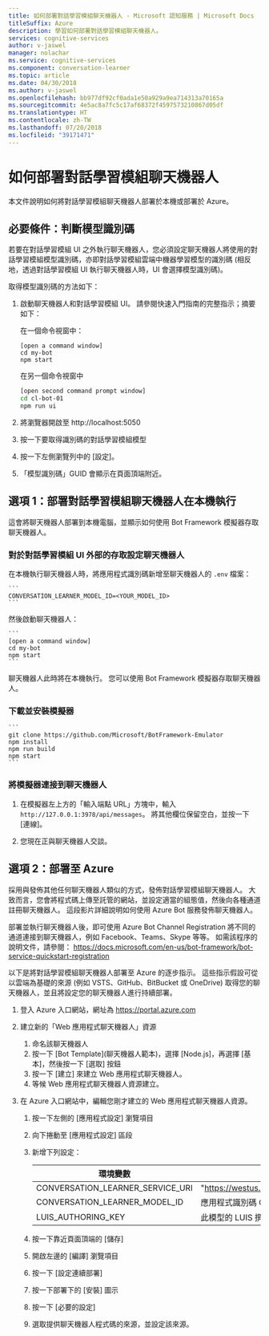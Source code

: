 ```yaml
---
title: 如何部署對話學習模組聊天機器人 - Microsoft 認知服務 | Microsoft Docs
titleSuffix: Azure
description: 學習如何部署對話學習模組聊天機器人。
services: cognitive-services
author: v-jaswel
manager: nolachar
ms.service: cognitive-services
ms.component: conversation-learner
ms.topic: article
ms.date: 04/30/2018
ms.author: v-jaswel
ms.openlocfilehash: bb977df92cf0ada1e50a929a9ea714313a70165a
ms.sourcegitcommit: 4e5ac8a7fc5c17af68372f4597573210867d05df
ms.translationtype: HT
ms.contentlocale: zh-TW
ms.lasthandoff: 07/20/2018
ms.locfileid: "39171471"
---
```

# <a name="how-to-deploy-a-conversation-learner-bot"></a>如何部署對話學習模組聊天機器人

本文件說明如何將對話學習模組聊天機器人部署於本機或部署於 Azure。

## <a name="prerequisite-determine-the-model-id"></a>必要條件：判斷模型識別碼 

若要在對話學習模組 UI 之外執行聊天機器人，您必須設定聊天機器人將使用的對話學習模組模型識別碼，亦即對話學習模組雲端中機器學習模型的識別碼  (相反地，透過對話學習模組 UI 執行聊天機器人時，UI 會選擇模型識別碼)。  

取得模型識別碼的方法如下：

1. 啟動聊天機器人和對話學習模組 UI。  請參閱快速入門指南的完整指示；摘要如下：

    在一個命令視窗中：

    ```
    [open a command window]
    cd my-bot
    npm start
    ```

    在另一個命令視窗中

    ```bash
    [open second command prompt window]
    cd cl-bot-01
    npm run ui
    ```

2. 將瀏覽器開啟至 http://localhost:5050 

3. 按一下要取得識別碼的對話學習模組模型

4. 按一下左側瀏覽列中的 [設定]。

5. 「模型識別碼」GUID 會顯示在頁面頂端附近。

## <a name="option-1-deploying-a-conversation-learner-bot-to-run-locally"></a>選項 1：部署對話學習模組聊天機器人在本機執行

這會將聊天機器人部署到本機電腦，並顯示如何使用 Bot Framework 模擬器存取聊天機器人。

### <a name="configure-your-bot-for-access-outside-the-conversation-learner-ui"></a>對於對話學習模組 UI 外部的存取設定聊天機器人

在本機執行聊天機器人時，將應用程式識別碼新增至聊天機器人的 `.env` 檔案：

    ```
    CONVERSATION_LEARNER_MODEL_ID=<YOUR_MODEL_ID>
    ```

然後啟動聊天機器人：

    ```
    [open a command window]
    cd my-bot
    npm start
    ```

聊天機器人此時將在本機執行。  您可以使用 Bot Framework 模擬器存取聊天機器人。

### <a name="download-and-install-the-emulator"></a>下載並安裝模擬器

    ```
    git clone https://github.com/Microsoft/BotFramework-Emulator
    npm install
    npm run build
    npm start
    ```

### <a name="connect-the-emulator-to-your-bot"></a>將模擬器連接到聊天機器人

1. 在模擬器左上方的「輸入端點 URL」方塊中，輸入 `http://127.0.0.1:3978/api/messages`。  將其他欄位保留空白，並按一下 [連線]。

2. 您現在正與聊天機器人交談。

## <a name="option-2-deploy-to-azure"></a>選項 2：部署至 Azure

採用與發佈其他任何聊天機器人類似的方式，發佈對話學習模組聊天機器人。 大致而言，您會將程式碼上傳至託管的網站，並設定適當的組態值，然後向各種通道註冊聊天機器人。 這段影片詳細說明如何使用 Azure Bot 服務發佈聊天機器人。

部署並執行聊天機器人後，即可使用 Azure Bot Channel Registration 將不同的通道連接到聊天機器人，例如 Facebook、Teams、Skype 等等。 如需該程序的說明文件，請參閱： https://docs.microsoft.com/en-us/bot-framework/bot-service-quickstart-registration

以下是將對話學習模組聊天機器人部署至 Azure 的逐步指示。  這些指示假設可從以雲端為基礎的來源 (例如 VSTS、GitHub、BitBucket 或 OneDrive) 取得您的聊天機器人，並且將設定您的聊天機器人進行持續部署。

1. 登入 Azure 入口網站，網址為 https://portal.azure.com

2. 建立新的「Web 應用程式聊天機器人」資源 

    1. 命名該聊天機器人
    2. 按一下 [Bot Template]\(聊天機器人範本\)，選擇 [Node.js]，再選擇 [基本]，然後按一下 [選取] 按鈕
    3. 按一下 [建立] 來建立 Web 應用程式聊天機器人。
    4. 等候 Web 應用程式聊天機器人資源建立。

3. 在 Azure 入口網站中，編輯您剛才建立的 Web 應用程式聊天機器人資源。

    1. 按一下左側的 [應用程式設定] 瀏覽項目
    1. 向下捲動至 [應用程式設定] 區段
    2. 新增下列設定：

        環境變數 | value
        --- | --- 
        CONVERSATION_LEARNER_SERVICE_URI | "https://westus.api.cognitive.microsoft.com/conversationlearner/v1.0/"
        CONVERSATION_LEARNER_MODEL_ID      | 應用程式識別碼 GUID (從模型之 [設定] 下方的對話學習模組 UI 中取得)
        LUIS_AUTHORING_KEY               | 此模型的 LUIS 撰寫金鑰
    
    4. 按一下靠近頁面頂端的 [儲存]
    5. 開啟左邊的 [編譯] 瀏覽項目
    6. 按一下 [設定連續部署] 
    7. 按一下部署下的 [安裝] 圖示
    8. 按一下 [必要的設定]
    9. 選取提供聊天機器人程式碼的來源，並設定該來源。
